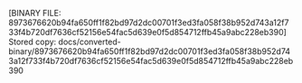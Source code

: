 [BINARY FILE: 8973676620b94fa650ff1f82bd97d2dc00701f3ed3fa058f38b952d743a12f733f4b720df7636cf52156e54fac5d639e0f5d854712ffb45a9abc228eb390]
Stored copy: docs/converted-binary/8973676620b94fa650ff1f82bd97d2dc00701f3ed3fa058f38b952d743a12f733f4b720df7636cf52156e54fac5d639e0f5d854712ffb45a9abc228eb390
